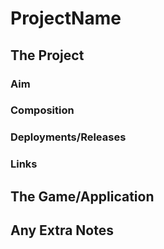 # ProjectName

## The Project
### Aim
### Composition
### Deployments/Releases
### Links

## The Game/Application
## Any Extra Notes